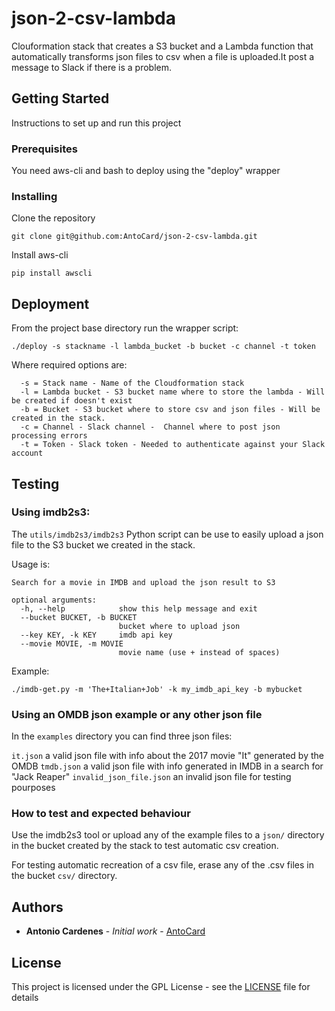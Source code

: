 # json-2-csv-lambda

Clouformation stack that creates a S3 bucket and a Lambda function that automatically transforms json files to csv when a file is uploaded.It post a message to Slack if there is a problem.

## Getting Started

Instructions to set up and run this project

### Prerequisites

You need aws-cli and bash to deploy using the "deploy" wrapper

### Installing

Clone the repository

```
git clone git@github.com:AntoCard/json-2-csv-lambda.git
```

Install aws-cli

```
pip install awscli
```


## Deployment

From the project base directory run the wrapper script:

```
./deploy -s stackname -l lambda_bucket -b bucket -c channel -t token
```
Where required options are:

```
  -s = Stack name - Name of the Cloudformation stack
  -l = Lambda bucket - S3 bucket name where to store the lambda - Will be created if doesn't exist
  -b = Bucket - S3 bucket where to store csv and json files - Will be created in the stack.
  -c = Channel - Slack channel -  Channel where to post json processing errors
  -t = Token - Slack token - Needed to authenticate against your Slack account

```

## Testing

### Using imdb2s3:

The `utils/imdb2s3/imdb2s3` Python script can be use to easily upload a json file to the S3 bucket we created in the stack.

Usage is:

```
Search for a movie in IMDB and upload the json result to S3

optional arguments:
  -h, --help            show this help message and exit
  --bucket BUCKET, -b BUCKET
                        bucket where to upload json
  --key KEY, -k KEY     imdb api key
  --movie MOVIE, -m MOVIE
                        movie name (use + instead of spaces)
```

Example:

```
./imdb-get.py -m 'The+Italian+Job' -k my_imdb_api_key -b mybucket
```

### Using an OMDB json example or any other json file

In the `examples` directory you can find three json files:

`it.json` a valid json file with info about the 2017 movie "It" generated by the OMDB
`tmdb.json` a valid json file with info generated in IMDB in a search for "Jack Reaper"
`invalid_json_file.json` an invalid json file for testing pourposes

### How to test and expected behaviour

Use the imdb2s3 tool or upload any of the example files to a `json/` directory in the bucket created by the stack to test automatic csv creation.

For testing automatic recreation of a csv file, erase any of the .csv files in the bucket `csv/` directory. 

## Authors

* **Antonio Cardenes** - *Initial work* - [AntoCard](https://github.com/AntoCard)


## License

This project is licensed under the GPL License - see the [LICENSE](LICENSE) file for details

